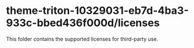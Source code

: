# theme-triton-10329031-eb7d-4ba3-933c-bbed436f000d/licenses

This folder contains the supported licenses for third-party use.
